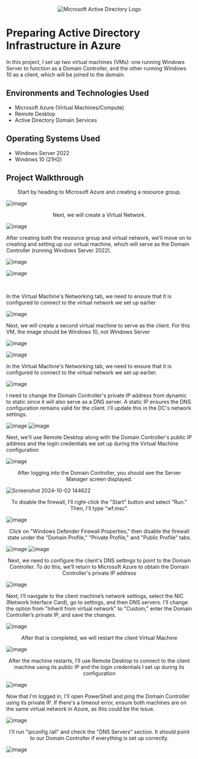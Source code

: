 <p align="center">
<img src="https://i.imgur.com/pU5A58S.png" alt="Microsoft Active Directory Logo"/>
</p>

<h1>Preparing Active Directory Infrastructure in Azure </h1>
In this project, I set up two virtual machines (VMs): one running Windows Server to function as a Domain Controller, and the other running Windows 10 as a client, which will be joined to the domain.<br />



<h2>Environments and Technologies Used</h2>

- Microsoft Azure (Virtual Machines/Compute)
- Remote Desktop
- Active Directory Domain Services


<h2>Operating Systems Used </h2>

- Windows Server 2022
- Windows 10 (21H2)


<h2>Project Walkthrough</h2>


<p align="center">
Start by heading to Microsoft Azure and creating a resource group.
</p>

![image](https://github.com/user-attachments/assets/ecd6b747-791a-4fab-b70a-060057ecebf0)

<p align="center">
Next, we will create a Virtual Network.
</p>

![image](https://github.com/user-attachments/assets/59c00f49-4853-488b-9d8c-bd7417c62aee)

<p>
After creating both the resource group and virtual network, we'll move on to creating and setting up our virtual machine, which will serve as the Domain Controller (running Windows Server 2022).
</p>

![image](https://github.com/user-attachments/assets/afab89dc-8e8e-45c0-9f55-3406fcd449e9)

![image](https://github.com/user-attachments/assets/fe7b7d05-701a-4ed7-92d4-15ed9293d81b)

<br />

</p>In the Virtual Machine's Networking tab, we need to ensure that it is configured to connect to the virtual network we set up earlier </p>

![image](https://github.com/user-attachments/assets/0d162eb8-200f-4a5a-8f6e-d8eeb4d1de3a)

<p>Next, we will create a second virtual machine to serve as the client. For this VM, the image should be Windows 10, not Windows Server</p>

![image](https://github.com/user-attachments/assets/b39c7903-30b7-4064-ab6b-fe4a7abdfdbf)

![image](https://github.com/user-attachments/assets/5a6d5e06-91a0-4e76-91e6-1945abb8ff2f)

<p>In the Virtual Machine's Networking tab, we need to ensure that it is configured to connect to the virtual network we set up earlier.</p>

![image](https://github.com/user-attachments/assets/b90bd423-583c-47b4-afb3-45267b1d45f6)

<p>I need to change the Domain Controller's private IP address from dynamic to static since it will also serve as a DNS server. A static IP ensures the DNS configuration remains valid for the client. I'll update this in the DC's network settings.</p>

![image](https://github.com/user-attachments/assets/a21af208-ca09-411e-ae32-cb65c3c6a910)
![image](https://github.com/user-attachments/assets/3fbf5935-ac8f-488c-b848-f3010613d620)

<p>Next, we'll use Remote Desktop along with the Domain Controller's public IP address and the login credentials we set up during the Virtual Machine configuration</p>

![image](https://github.com/user-attachments/assets/111958d5-2ce5-4da4-86f7-9a58823c977d)

<p align="center">
After logging into the Domain Controller, you should see the Server Manager screen displayed.
</p>

![Screenshot 2024-10-02 144622](https://github.com/user-attachments/assets/c3c871a4-1500-4715-a601-126531d6d652)

<p align="center">
To disable the firewall, I’ll right-click the "Start" button and select "Run." Then, I'll type "wf.msc".
</p>

![image](https://github.com/user-attachments/assets/ffa1b34c-a5a0-43c4-a02a-f712fd0757e0)

<p align="center">
Click on "Windows Defender Firewall Properties," then disable the firewall state under the "Domain Profile," "Private Profile," and "Public Profile" tabs.
</p>

![image](https://github.com/user-attachments/assets/a36dca60-fc80-4122-9cc5-fcefeaffb92c)
![image](https://github.com/user-attachments/assets/3c7b4f9e-f82b-4db5-acf4-f204df1f9ff8)

<p align="center">
Next, we need to configure the client's DNS settings to point to the Domain Controller. To do this, we’ll return to Microsoft Azure to obtain the Domain Controller's private IP address</p>

![image](https://github.com/user-attachments/assets/1151fa43-c461-4e5a-978d-63b9c8036599)

<p>Next, I’ll navigate to the client machine’s network settings, select the NIC (Network Interface Card), go to settings, and then DNS servers. I'll change the option from "Inherit from virtual network" to "Custom," enter the Domain Controller’s private IP, and save the changes.</p>

![image](https://github.com/user-attachments/assets/7d6a1744-a68c-47dc-96b6-7f2f96ee1afa)

<p align="center">
After that is completed, we will restart the client Virtual Machine</p>

![image](https://github.com/user-attachments/assets/c5b55841-f42f-4b06-97ad-11c08f886ffb)

<p align="center">
After the machine restarts, I’ll use Remote Desktop to connect to the client machine using its public IP and the login credentials I set up during its configuration
</p>

![image](https://github.com/user-attachments/assets/7f36ffe5-c802-4ea7-8f42-1f8857d51c5a)

<p>Now that I'm logged in, I'll open PowerShell and ping the Domain Controller using its private IP. If there's a timeout error, ensure both machines are on the same virtual network in Azure, as this could be the issue.</p>

![image](https://github.com/user-attachments/assets/70c23a03-a89a-4705-b0fb-287d9d70d3c2)

<p align="center">
I'll run "ipconfig /all" and check the "DNS Servers" section. It should point to our Domain Controller if everything is set up correctly.
</p>

![image](https://github.com/user-attachments/assets/9b7f2a23-2948-42cd-b81b-f170d76ef569)




